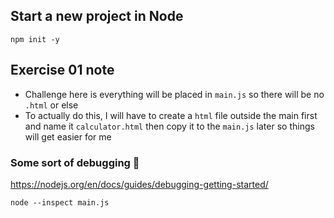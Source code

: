 ## Start a new project in Node

```
npm init -y
```

## Exercise 01 note
- Challenge here is everything will be placed in `main.js` so there will be no `.html` or else
- To actually do this, I will have to create a `html` file outside the main first and name it `calculator.html` then copy it to the `main.js` later so things will get easier for me

### Some sort of debugging :bug:

https://nodejs.org/en/docs/guides/debugging-getting-started/

```
node --inspect main.js
```
